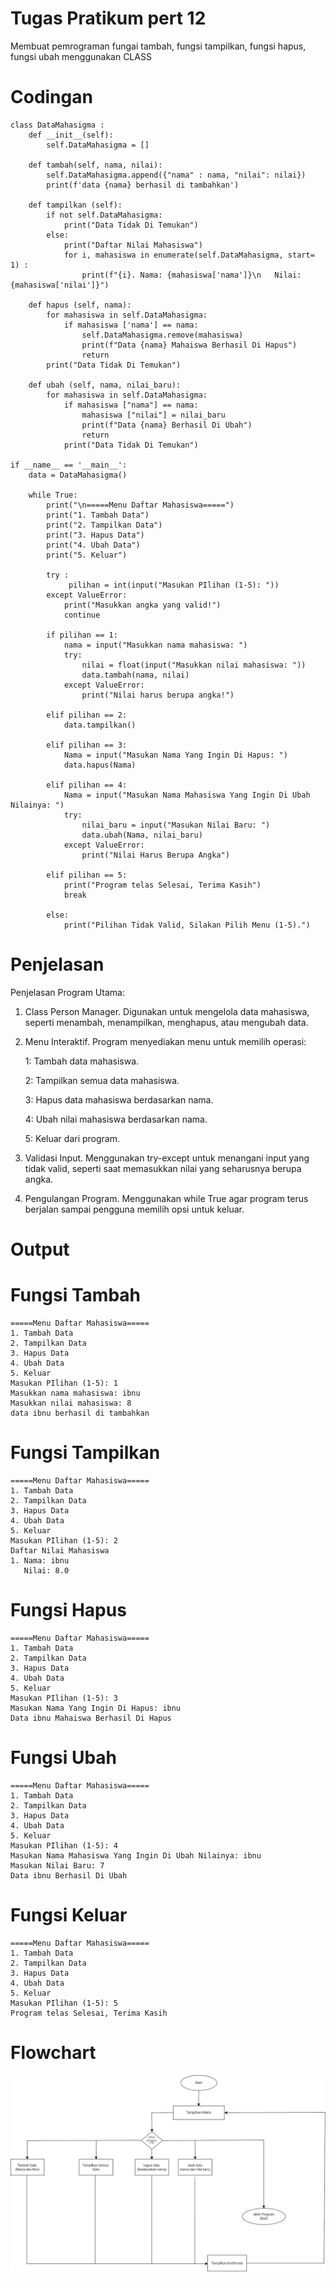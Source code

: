 # Tugas Pratikum pert 12
Membuat pemrograman fungai tambah, fungsi tampilkan, fungsi hapus, fungsi ubah menggunakan CLASS 

# Codingan 
```
class DataMahasigma : 
    def __init__(self):
        self.DataMahasigma = []
    
    def tambah(self, nama, nilai): 
        self.DataMahasigma.append({"nama" : nama, "nilai": nilai})
        print(f'data {nama} berhasil di tambahkan')
        
    def tampilkan (self):
        if not self.DataMahasigma:
            print("Data Tidak Di Temukan")
        else:
            print("Daftar Nilai Mahasiswa")
            for i, mahasiswa in enumerate(self.DataMahasigma, start= 1) :
                print(f"{i}. Nama: {mahasiswa['nama']}\n   Nilai: {mahasiswa['nilai']}")
                
    def hapus (self, nama):
        for mahasiswa in self.DataMahasigma:
            if mahasiswa ['nama'] == nama:
                self.DataMahasigma.remove(mahasiswa)
                print(f"Data {nama} Mahaiswa Berhasil Di Hapus")
                return
        print("Data Tidak Di Temukan")
    
    def ubah (self, nama, nilai_baru):
        for mahasiswa in self.DataMahasigma:
            if mahasiswa ["nama"] == nama:
                mahasiswa ["nilai"] = nilai_baru
                print(f"Data {nama} Berhasil Di Ubah")
                return
            print("Data Tidak Di Temukan")
                
if __name__ == '__main__':
    data = DataMahasigma()
    
    while True:
        print("\n=====Menu Daftar Mahasiswa=====")
        print("1. Tambah Data")
        print("2. Tampilkan Data")
        print("3. Hapus Data")
        print("4. Ubah Data")  
        print("5. Keluar")
        
        try :
             pilihan = int(input("Masukan PIlihan (1-5): "))
        except ValueError:
            print("Masukkan angka yang valid!")
            continue

        if pilihan == 1:
            nama = input("Masukkan nama mahasiswa: ")
            try:
                nilai = float(input("Masukkan nilai mahasiswa: "))
                data.tambah(nama, nilai)
            except ValueError:
                print("Nilai harus berupa angka!")
                
        elif pilihan == 2:
            data.tampilkan()
            
        elif pilihan == 3:
            Nama = input("Masukan Nama Yang Ingin Di Hapus: ")
            data.hapus(Nama)
            
        elif pilihan == 4:
            Nama = input("Masukan Nama Mahasiswa Yang Ingin Di Ubah Nilainya: ")
            try:
                nilai_baru = input("Masukan Nilai Baru: ")
                data.ubah(Nama, nilai_baru)
            except ValueError:
                print("Nilai Harus Berupa Angka")
                
        elif pilihan == 5:
            print("Program telas Selesai, Terima Kasih")
            break 
        
        else:
            print("Pilihan Tidak Valid, Silakan Pilih Menu (1-5).")
```
# Penjelasan
Penjelasan Program Utama:
1. Class Person Manager.
Digunakan untuk mengelola data mahasiswa, seperti menambah, menampilkan, menghapus, atau mengubah data.

2. Menu Interaktif.
Program menyediakan menu untuk memilih operasi:

    1: Tambah data mahasiswa.

    2: Tampilkan semua data mahasiswa.

    3: Hapus data mahasiswa berdasarkan nama.

    4: Ubah nilai mahasiswa berdasarkan nama.

    5: Keluar dari program.

3. Validasi Input.
Menggunakan try-except untuk menangani input yang tidak valid, seperti saat memasukkan nilai yang seharusnya berupa angka.

4. Pengulangan Program.
Menggunakan while True agar program terus berjalan sampai pengguna memilih opsi untuk keluar.

# Output
# Fungsi Tambah
```
=====Menu Daftar Mahasiswa=====
1. Tambah Data
2. Tampilkan Data
3. Hapus Data
4. Ubah Data
5. Keluar
Masukan PIlihan (1-5): 1
Masukkan nama mahasiswa: ibnu
Masukkan nilai mahasiswa: 8
data ibnu berhasil di tambahkan
```

# Fungsi Tampilkan
```
=====Menu Daftar Mahasiswa=====
1. Tambah Data
2. Tampilkan Data
3. Hapus Data
4. Ubah Data
5. Keluar
Masukan PIlihan (1-5): 2
Daftar Nilai Mahasiswa
1. Nama: ibnu
   Nilai: 8.0
```

# Fungsi Hapus
```
=====Menu Daftar Mahasiswa=====
1. Tambah Data
2. Tampilkan Data
3. Hapus Data
4. Ubah Data
5. Keluar
Masukan PIlihan (1-5): 3
Masukan Nama Yang Ingin Di Hapus: ibnu
Data ibnu Mahaiswa Berhasil Di Hapus
```

# Fungsi Ubah
```
=====Menu Daftar Mahasiswa=====
1. Tambah Data
2. Tampilkan Data
3. Hapus Data
4. Ubah Data
5. Keluar
Masukan PIlihan (1-5): 4
Masukan Nama Mahasiswa Yang Ingin Di Ubah Nilainya: ibnu
Masukan Nilai Baru: 7
Data ibnu Berhasil Di Ubah
```

# Fungsi Keluar
```
=====Menu Daftar Mahasiswa=====
1. Tambah Data
2. Tampilkan Data
3. Hapus Data
4. Ubah Data
5. Keluar
Masukan PIlihan (1-5): 5
Program telas Selesai, Terima Kasih
```

# Flowchart 
![Flowchart](Flowchart.png)
